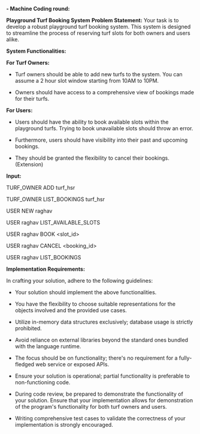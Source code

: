 **- Machine Coding round:**

**Playground Turf Booking System**
**Problem Statement:**
Your task is to develop a robust playground turf booking system. This system is designed to streamline the process of reserving turf slots for both owners and users alike.

**System Functionalities:**

**For Turf Owners:**

- Turf owners should be able to add new turfs to the system. You can assume a 2 hour slot window starting from 10AM to 10PM.

- Owners should have access to a comprehensive view of bookings made for their turfs.

**For Users:**

- Users should have the ability to book available slots within the playground turfs. Trying to book unavailable slots should throw an error.

- Furthermore, users should have visibility into their past and upcoming bookings.

- They should be granted the flexibility to cancel their bookings.(Extension)

**Input:**

TURF_OWNER ADD turf_hsr

TURF_OWNER LIST_BOOKINGS turf_hsr


USER NEW raghav

USER raghav LIST_AVAILABLE_SLOTS <date>

USER raghav BOOK <slot_id>

USER raghav CANCEL <booking_id>

USER raghav LIST_BOOKINGS

**Implementation Requirements:**

In crafting your solution, adhere to the following guidelines:

- Your solution should implement the above functionalities.

- You have the flexibility to choose suitable representations for the objects involved and the provided use cases. 

- Utilize in-memory data structures exclusively; database usage is strictly prohibited.

- Avoid reliance on external libraries beyond the standard ones bundled with the language runtime.

- The focus should be on functionality; there's no requirement for a fully-fledged web service or exposed APIs.

- Ensure your solution is operational; partial functionality is preferable to non-functioning code.

- During code review, be prepared to demonstrate the functionality of your solution. Ensure that your implementation allows for demonstration of the program's functionality for both turf owners and users.

- Writing comprehensive test cases to validate the correctness of your implementation is strongly encouraged.

